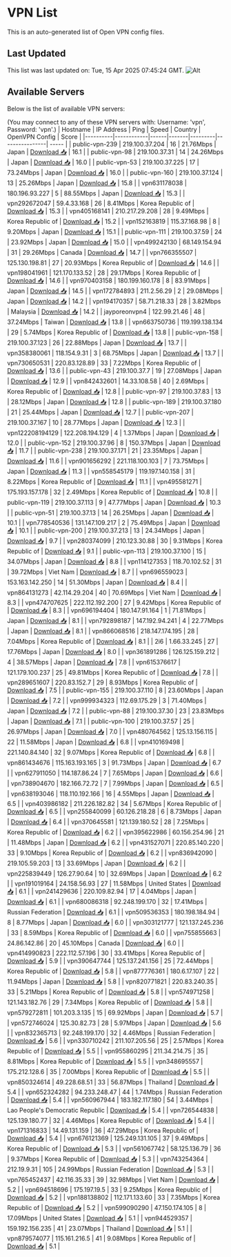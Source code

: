 # VPN List

This is an auto-generated list of Open VPN config files.

## Last Updated

This list was last updated on: Tue, 15 Apr 2025 07:45:24 GMT.
![Alt](https://repobeats.axiom.co/api/embed/186b98318ef1479477931607c1ad7d823f12451f.svg "Repobeats analytics image")

## Available Servers

Below is the list of available VPN servers:

(You may connect to any of these VPN servers with: Username: 'vpn', Password: 'vpn'.)
| Hostname | IP Address | Ping | Speed | Country | OpenVPN Config | Score |
|----------|------------|------|-------|---------|----------------| ----- |
| public-vpn-239 | 219.100.37.204 | 16 | 21.76Mbps | Japan | [Download 📥](./configs/server_0_JP.ovpn) | 16.1 |
| public-vpn-98 | 219.100.37.31 | 14 | 24.26Mbps | Japan | [Download 📥](./configs/server_1_JP.ovpn) | 16.0 |
| public-vpn-53 | 219.100.37.225 | 17 | 73.24Mbps | Japan | [Download 📥](./configs/server_2_JP.ovpn) | 16.0 |
| public-vpn-160 | 219.100.37.124 | 13 | 25.26Mbps | Japan | [Download 📥](./configs/server_3_JP.ovpn) | 15.8 |
| vpn631178038 | 180.196.93.227 | 5 | 88.55Mbps | Japan | [Download 📥](./configs/server_4_JP.ovpn) | 15.3 |
| vpn292672047 | 59.4.33.168 | 26 | 8.41Mbps | Korea Republic of | [Download 📥](./configs/server_5_KR.ovpn) | 15.3 |
| vpn405168141 | 210.217.29.208 | 28 | 9.49Mbps | Korea Republic of | [Download 📥](./configs/server_6_KR.ovpn) | 15.2 |
| vpn152163819 | 115.37.168.98 | 8 | 9.20Mbps | Japan | [Download 📥](./configs/server_7_JP.ovpn) | 15.1 |
| public-vpn-111 | 219.100.37.59 | 24 | 23.92Mbps | Japan | [Download 📥](./configs/server_8_JP.ovpn) | 15.0 |
| vpn499242130 | 68.149.154.94 | 31 | 29.26Mbps | Canada | [Download 📥](./configs/server_9_CA.ovpn) | 14.7 |
| vpn766355507 | 125.130.198.81 | 27 | 20.93Mbps | Korea Republic of | [Download 📥](./configs/server_10_KR.ovpn) | 14.6 |
| vpn198041961 | 121.170.133.52 | 28 | 29.17Mbps | Korea Republic of | [Download 📥](./configs/server_11_KR.ovpn) | 14.6 |
| vpn970403158 | 180.199.160.178 | 8 | 83.91Mbps | Japan | [Download 📥](./configs/server_12_JP.ovpn) | 14.5 |
| vpn172784893 | 211.2.56.29 | 2 | 29.08Mbps | Japan | [Download 📥](./configs/server_13_JP.ovpn) | 14.2 |
| vpn194170357 | 58.71.218.33 | 28 | 3.82Mbps | Malaysia | [Download 📥](./configs/server_14_MY.ovpn) | 14.2 |
| jayporeonvpn4 | 122.99.21.46 | 48 | 37.24Mbps | Taiwan | [Download 📥](./configs/server_15_TW.ovpn) | 13.8 |
| vpn663750736 | 119.199.138.134 | 29 | 5.74Mbps | Korea Republic of | [Download 📥](./configs/server_16_KR.ovpn) | 13.8 |
| public-vpn-158 | 219.100.37.123 | 26 | 22.88Mbps | Japan | [Download 📥](./configs/server_17_JP.ovpn) | 13.7 |
| vpn358380061 | 118.154.9.31 | 3 | 68.75Mbps | Japan | [Download 📥](./configs/server_18_JP.ovpn) | 13.7 |
| vpn730650531 | 220.83.128.89 | 33 | 7.22Mbps | Korea Republic of | [Download 📥](./configs/server_19_KR.ovpn) | 13.6 |
| public-vpn-43 | 219.100.37.7 | 19 | 27.08Mbps | Japan | [Download 📥](./configs/server_20_JP.ovpn) | 12.9 |
| vpn842432601 | 14.33.108.58 | 40 | 2.69Mbps | Korea Republic of | [Download 📥](./configs/server_21_KR.ovpn) | 12.8 |
| public-vpn-97 | 219.100.37.83 | 13 | 28.12Mbps | Japan | [Download 📥](./configs/server_22_JP.ovpn) | 12.8 |
| public-vpn-189 | 219.100.37.180 | 21 | 25.44Mbps | Japan | [Download 📥](./configs/server_23_JP.ovpn) | 12.7 |
| public-vpn-207 | 219.100.37.167 | 10 | 28.77Mbps | Japan | [Download 📥](./configs/server_24_JP.ovpn) | 12.3 |
| vpn122208194129 | 122.208.194.129 | 4 | 1.37Mbps | Japan | [Download 📥](./configs/server_25_JP.ovpn) | 12.0 |
| public-vpn-152 | 219.100.37.96 | 8 | 150.37Mbps | Japan | [Download 📥](./configs/server_26_JP.ovpn) | 11.7 |
| public-vpn-238 | 219.100.37.171 | 21 | 23.35Mbps | Japan | [Download 📥](./configs/server_27_JP.ovpn) | 11.6 |
| vpn901656292 | 221.118.100.103 | 7 | 73.75Mbps | Japan | [Download 📥](./configs/server_28_JP.ovpn) | 11.3 |
| vpn558545179 | 119.197.140.158 | 31 | 8.22Mbps | Korea Republic of | [Download 📥](./configs/server_29_KR.ovpn) | 11.1 |
| vpn495581271 | 175.193.157.178 | 32 | 2.49Mbps | Korea Republic of | [Download 📥](./configs/server_30_KR.ovpn) | 10.8 |
| public-vpn-119 | 219.100.37.113 | 9 | 47.77Mbps | Japan | [Download 📥](./configs/server_31_JP.ovpn) | 10.3 |
| public-vpn-51 | 219.100.37.13 | 14 | 26.25Mbps | Japan | [Download 📥](./configs/server_32_JP.ovpn) | 10.1 |
| vpn778540536 | 131.147.109.217 | 2 | 75.49Mbps | Japan | [Download 📥](./configs/server_33_JP.ovpn) | 10.1 |
| public-vpn-200 | 219.100.37.213 | 13 | 24.34Mbps | Japan | [Download 📥](./configs/server_34_JP.ovpn) | 9.7 |
| vpn280374099 | 210.123.30.88 | 30 | 9.31Mbps | Korea Republic of | [Download 📥](./configs/server_35_KR.ovpn) | 9.1 |
| public-vpn-113 | 219.100.37.100 | 15 | 34.07Mbps | Japan | [Download 📥](./configs/server_36_JP.ovpn) | 8.8 |
| vpn114127353 | 118.70.102.52 | 31 | 39.72Mbps | Viet Nam | [Download 📥](./configs/server_37_VN.ovpn) | 8.7 |
| vpn696559023 | 153.163.142.250 | 14 | 51.30Mbps | Japan | [Download 📥](./configs/server_38_JP.ovpn) | 8.4 |
| vpn864131273 | 42.114.29.204 | 40 | 70.69Mbps | Viet Nam | [Download 📥](./configs/server_39_VN.ovpn) | 8.3 |
| vpn474707625 | 222.112.192.200 | 27 | 9.42Mbps | Korea Republic of | [Download 📥](./configs/server_40_KR.ovpn) | 8.3 |
| vpn696194404 | 180.147.91.164 | 1 | 71.81Mbps | Japan | [Download 📥](./configs/server_41_JP.ovpn) | 8.1 |
| vpn792898187 | 147.192.94.241 | 4 | 22.77Mbps | Japan | [Download 📥](./configs/server_42_JP.ovpn) | 8.1 |
| vpn866068516 | 218.147.174.195 | 28 | 7.04Mbps | Korea Republic of | [Download 📥](./configs/server_43_KR.ovpn) | 8.1 |
| 2i6 | 1.66.33.245 | 27 | 17.76Mbps | Japan | [Download 📥](./configs/server_44_JP.ovpn) | 8.0 |
| vpn361891286 | 126.125.159.212 | 4 | 38.57Mbps | Japan | [Download 📥](./configs/server_45_JP.ovpn) | 7.8 |
| vpn615376617 | 121.179.100.237 | 25 | 49.81Mbps | Korea Republic of | [Download 📥](./configs/server_46_KR.ovpn) | 7.8 |
| vpn289651607 | 220.83.152.7 | 29 | 8.93Mbps | Korea Republic of | [Download 📥](./configs/server_47_KR.ovpn) | 7.5 |
| public-vpn-155 | 219.100.37.110 | 8 | 23.60Mbps | Japan | [Download 📥](./configs/server_48_JP.ovpn) | 7.2 |
| vpn999934323 | 112.69.175.29 | 3 | 71.40Mbps | Japan | [Download 📥](./configs/server_49_JP.ovpn) | 7.2 |
| public-vpn-88 | 219.100.37.30 | 23 | 23.83Mbps | Japan | [Download 📥](./configs/server_50_JP.ovpn) | 7.1 |
| public-vpn-100 | 219.100.37.57 | 25 | 26.97Mbps | Japan | [Download 📥](./configs/server_51_JP.ovpn) | 7.0 |
| vpn480764562 | 125.13.156.115 | 22 | 11.58Mbps | Japan | [Download 📥](./configs/server_52_JP.ovpn) | 6.8 |
| vpn410169498 | 221.140.84.140 | 32 | 9.07Mbps | Korea Republic of | [Download 📥](./configs/server_53_KR.ovpn) | 6.8 |
| vpn861434676 | 115.163.193.165 | 3 | 91.73Mbps | Japan | [Download 📥](./configs/server_54_JP.ovpn) | 6.7 |
| vpn627911050 | 114.187.86.24 | 7 | 7.65Mbps | Japan | [Download 📥](./configs/server_55_JP.ovpn) | 6.6 |
| vpn738904670 | 182.166.72.72 | 7 | 7.99Mbps | Japan | [Download 📥](./configs/server_56_JP.ovpn) | 6.5 |
| vpn638193046 | 118.110.192.166 | 16 | 4.55Mbps | Japan | [Download 📥](./configs/server_57_JP.ovpn) | 6.5 |
| vpn403986182 | 211.226.182.82 | 34 | 5.67Mbps | Korea Republic of | [Download 📥](./configs/server_58_KR.ovpn) | 6.5 |
| vpn255840099 | 60.126.218.28 | 6 | 8.73Mbps | Japan | [Download 📥](./configs/server_59_JP.ovpn) | 6.4 |
| vpn370645581 | 121.139.180.52 | 28 | 7.25Mbps | Korea Republic of | [Download 📥](./configs/server_60_KR.ovpn) | 6.2 |
| vpn395622986 | 60.156.254.96 | 21 | 11.48Mbps | Japan | [Download 📥](./configs/server_61_JP.ovpn) | 6.2 |
| vpn431527071 | 220.85.140.220 | 33 | 9.10Mbps | Korea Republic of | [Download 📥](./configs/server_62_KR.ovpn) | 6.2 |
| vpn836942090 | 219.105.59.203 | 13 | 33.69Mbps | Japan | [Download 📥](./configs/server_63_JP.ovpn) | 6.2 |
| vpn225839449 | 126.27.90.64 | 10 | 32.69Mbps | Japan | [Download 📥](./configs/server_64_JP.ovpn) | 6.2 |
| vpn191019164 | 24.158.56.93 | 27 | 11.58Mbps | United States | [Download 📥](./configs/server_65_US.ovpn) | 6.1 |
| vpn241429636 | 220.109.82.94 | 17 | 4.04Mbps | Japan | [Download 📥](./configs/server_66_JP.ovpn) | 6.1 |
| vpn680086318 | 92.248.199.170 | 32 | 17.41Mbps | Russian Federation | [Download 📥](./configs/server_67_RU.ovpn) | 6.1 |
| vpn509536353 | 180.198.184.94 | 8 | 8.77Mbps | Japan | [Download 📥](./configs/server_68_JP.ovpn) | 6.0 |
| vpn303121777 | 121.137.245.236 | 33 | 8.59Mbps | Korea Republic of | [Download 📥](./configs/server_69_KR.ovpn) | 6.0 |
| vpn755855663 | 24.86.142.86 | 20 | 45.10Mbps | Canada | [Download 📥](./configs/server_70_CA.ovpn) | 6.0 |
| vpn414990823 | 222.112.57.196 | 30 | 33.41Mbps | Korea Republic of | [Download 📥](./configs/server_71_KR.ovpn) | 5.9 |
| vpn390647744 | 125.137.241.156 | 25 | 72.44Mbps | Korea Republic of | [Download 📥](./configs/server_72_KR.ovpn) | 5.8 |
| vpn877776361 | 180.6.17.107 | 22 | 11.94Mbps | Japan | [Download 📥](./configs/server_73_JP.ovpn) | 5.8 |
| vpn820771821 | 220.83.240.35 | 33 | 5.21Mbps | Korea Republic of | [Download 📥](./configs/server_74_KR.ovpn) | 5.8 |
| vpn574971258 | 121.143.182.76 | 29 | 7.34Mbps | Korea Republic of | [Download 📥](./configs/server_75_KR.ovpn) | 5.8 |
| vpn579272811 | 101.203.3.135 | 15 | 69.92Mbps | Japan | [Download 📥](./configs/server_76_JP.ovpn) | 5.7 |
| vpn572746024 | 125.30.82.73 | 28 | 5.97Mbps | Japan | [Download 📥](./configs/server_77_JP.ovpn) | 5.6 |
| vpn832365713 | 92.248.199.170 | 32 | 4.46Mbps | Russian Federation | [Download 📥](./configs/server_78_RU.ovpn) | 5.6 |
| vpn330710242 | 211.107.205.56 | 25 | 2.57Mbps | Korea Republic of | [Download 📥](./configs/server_79_KR.ovpn) | 5.5 |
| vpn955860295 | 211.34.214.75 | 35 | 8.81Mbps | Korea Republic of | [Download 📥](./configs/server_80_KR.ovpn) | 5.5 |
| vpn348695557 | 175.212.128.6 | 35 | 7.00Mbps | Korea Republic of | [Download 📥](./configs/server_81_KR.ovpn) | 5.5 |
| vpn850324614 | 49.228.68.51 | 33 | 56.87Mbps | Thailand | [Download 📥](./configs/server_82_TH.ovpn) | 5.4 |
| vpn652324282 | 94.233.248.47 | 44 | 1.74Mbps | Russian Federation | [Download 📥](./configs/server_83_RU.ovpn) | 5.4 |
| vpn560967944 | 183.182.117.180 | 54 | 3.44Mbps | Lao People's Democratic Republic | [Download 📥](./configs/server_84_LA.ovpn) | 5.4 |
| vpn726544838 | 125.139.180.77 | 32 | 4.46Mbps | Korea Republic of | [Download 📥](./configs/server_85_KR.ovpn) | 5.4 |
| vpn171316833 | 14.49.131.159 | 36 | 47.29Mbps | Korea Republic of | [Download 📥](./configs/server_86_KR.ovpn) | 5.4 |
| vpn676121369 | 125.249.131.105 | 37 | 9.49Mbps | Korea Republic of | [Download 📥](./configs/server_87_KR.ovpn) | 5.3 |
| vpn561067742 | 58.125.136.79 | 36 | 9.37Mbps | Korea Republic of | [Download 📥](./configs/server_88_KR.ovpn) | 5.3 |
| vpn743254364 | 212.19.9.31 | 105 | 24.99Mbps | Russian Federation | [Download 📥](./configs/server_89_RU.ovpn) | 5.3 |
| vpn765452437 | 42.116.35.33 | 39 | 32.98Mbps | Viet Nam | [Download 📥](./configs/server_90_VN.ovpn) | 5.2 |
| vpn694518696 | 175.197.19.5 | 33 | 9.25Mbps | Korea Republic of | [Download 📥](./configs/server_91_KR.ovpn) | 5.2 |
| vpn188138802 | 112.171.133.60 | 33 | 7.35Mbps | Korea Republic of | [Download 📥](./configs/server_92_KR.ovpn) | 5.2 |
| vpn599090290 | 47.150.174.105 | 8 | 17.09Mbps | United States | [Download 📥](./configs/server_93_US.ovpn) | 5.1 |
| vpn944529357 | 159.192.156.235 | 41 | 23.07Mbps | Thailand | [Download 📥](./configs/server_94_TH.ovpn) | 5.1 |
| vpn879574077 | 115.161.216.5 | 41 | 9.08Mbps | Korea Republic of | [Download 📥](./configs/server_95_KR.ovpn) | 5.1 |
